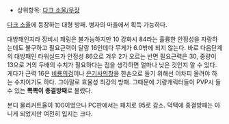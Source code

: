   * 상위항목: [다크 소울/무장](%EB%8B%A4%ED%81%AC%20%EC%86%8C%EC%9A%B8/%EB%AC%B4%EC%9E%A5.md)  
  

[다크 소울](%EB%8B%A4%ED%81%AC%20%EC%86%8C%EC%9A%B8.md)에 등장하는 대형 방패. 병자의 마을에서
획득 가능하다.

대방패인지라 장비시 패링은 불가능하지만 10 강화시 84라는 훌륭한 안정성을 자랑하는데도 불구하고 필요근력이 달랑 16인데다 무게가
6.0밖에 되지 않는다. 바로 다음단계의 대방패인 타워실드가 안정성 86으로 겨우 2가 오르는 반면 필요근력은 30, 중량이 13으로 거의
두배의 수치가 필요하다는 점을 생각하면 얼마나 낮은 것인지 알 수 있다. 게다가 근력 16은 [비룡의검](%EB%B9%84%EB%A3%A1%EC%9D%98%20%EA%B2%80.md)이나 [은기사의창](%EC%9D%80%EA%B8%B0%EC%82%AC%EC%9D%98%20%EC%B0%BD.md)을 한손으로 들기 위해선 어차피
올려야 하는 수치이기도 하다. 그야말로 효율성 최강의 방패. 그때문에 기량캐릭터들이 PVP시 들 수 있는 **뽁뽁이 종결방패**로 불렸다.

본디 물리커트율이 100이었으나 PC판에서는 패치로 95로 감소. 덕택에 종결방패는 아니게 되었지만 여전히 입지는 크다.

